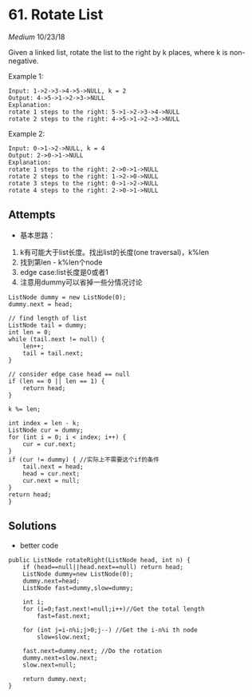# 61. Rotate List
*Medium*
10/23/18

Given a linked list, rotate the list to the right by k places, where k is non-negative.

Example 1:
```
Input: 1->2->3->4->5->NULL, k = 2
Output: 4->5->1->2->3->NULL
Explanation:
rotate 1 steps to the right: 5->1->2->3->4->NULL
rotate 2 steps to the right: 4->5->1->2->3->NULL
```
Example 2:
```
Input: 0->1->2->NULL, k = 4
Output: 2->0->1->NULL
Explanation:
rotate 1 steps to the right: 2->0->1->NULL
rotate 2 steps to the right: 1->2->0->NULL
rotate 3 steps to the right: 0->1->2->NULL
rotate 4 steps to the right: 2->0->1->NULL
```

## Attempts
* 基本思路：
1. k有可能大于list长度。找出list的长度(one traversal)，k%len
2. 找到第len - k%len个node
3. edge case:list长度是0或者1
4. 注意用dummy可以省掉一些分情况讨论
```
ListNode dummy = new ListNode(0);
dummy.next = head;

// find length of list
ListNode tail = dummy;
int len = 0;
while (tail.next != null) {
    len++;
    tail = tail.next;
}

// consider edge case head == null
if (len == 0 || len == 1) {
    return head;
}

k %= len;

int index = len - k;
ListNode cur = dummy;
for (int i = 0; i < index; i++) {
    cur = cur.next;
}
if (cur != dummy) { //实际上不需要这个if的条件
    tail.next = head;
    head = cur.next;
    cur.next = null;
}
return head;
}
```

## Solutions
* better code
```
public ListNode rotateRight(ListNode head, int n) {
    if (head==null||head.next==null) return head;
    ListNode dummy=new ListNode(0);
    dummy.next=head;
    ListNode fast=dummy,slow=dummy;

    int i;
    for (i=0;fast.next!=null;i++)//Get the total length
    	fast=fast.next;

    for (int j=i-n%i;j>0;j--) //Get the i-n%i th node
    	slow=slow.next;

    fast.next=dummy.next; //Do the rotation
    dummy.next=slow.next;
    slow.next=null;

    return dummy.next;
}
```
